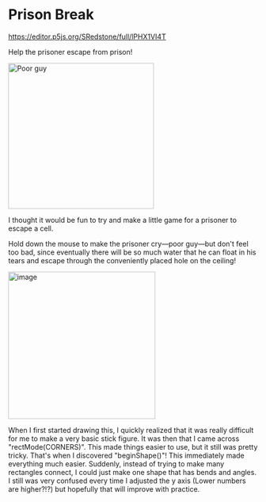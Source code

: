 # Prison Break

https://editor.p5js.org/SRedstone/full/lPHX1VI4T

Help the prisoner escape from prison!

<img width="294" alt="Poor guy" src="https://user-images.githubusercontent.com/47250827/189759507-8877d0b4-43a5-41aa-a4b3-1ec62341bb0f.png">

I thought it would be fun to try and make a little game for a prisoner to escape a cell. 

Hold down the mouse to make the prisoner cry—poor guy—but don't feel too bad, since eventually there will be so much water that he can float in his tears and escape through the conveniently placed hole on the ceiling!

<img width="297" alt="image" src="https://user-images.githubusercontent.com/47250827/189759851-cf5efddf-571a-4066-ad1a-4e6c91b433e3.png">

When I first started drawing this, I quickly realized that it was really difficult for me to make a very basic stick figure. It was then that I came across "rectMode(CORNERS)". This made things easier to use, but it still was pretty tricky. That's when I discovered "beginShape()"! This immediately made everything much easier. Suddenly, instead of trying to make many rectangles connect, I could just make one shape that has bends and angles. I still was very confused every time I adjusted the y axis (Lower numbers are higher?!?) but hopefully that will improve with practice.
